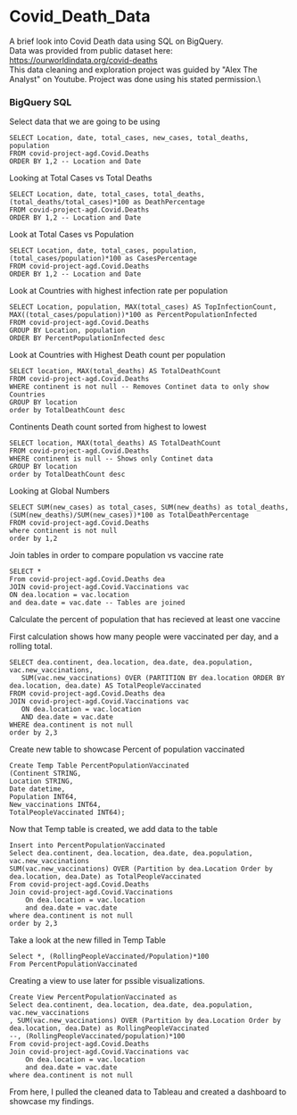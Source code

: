 # Covid_Death_Data
A brief look into Covid Death data using SQL on BigQuery.\
Data was provided from public dataset here: https://ourworldindata.org/covid-deaths \
This data cleaning and exploration project was guided by "Alex The Analyst" on Youtube. Project was done using his stated permission.\

### BigQuery SQL 


Select data that we are going to be using

```
SELECT Location, date, total_cases, new_cases, total_deaths, population
FROM covid-project-agd.Covid.Deaths
ORDER BY 1,2 -- Location and Date 
```

Looking at Total Cases vs Total Deaths

```
SELECT Location, date, total_cases, total_deaths, (total_deaths/total_cases)*100 as DeathPercentage
FROM covid-project-agd.Covid.Deaths
ORDER BY 1,2 -- Location and Date 
```

Look at Total Cases vs Population

```
SELECT Location, date, total_cases, population, (total_cases/population)*100 as CasesPercentage
FROM covid-project-agd.Covid.Deaths
ORDER BY 1,2 -- Location and Date 
```

Look at Countries with highest infection rate per population

```
SELECT Location, population, MAX(total_cases) AS TopInfectionCount, MAX((total_cases/population))*100 as PercentPopulationInfected
FROM covid-project-agd.Covid.Deaths
GROUP BY Location, population
ORDER BY PercentPopulationInfected desc  
```

Look at Countries with Highest Death count per population

```
SELECT location, MAX(total_deaths) AS TotalDeathCount
FROM covid-project-agd.Covid.Deaths
WHERE continent is not null -- Removes Continet data to only show Countries
GROUP BY location
order by TotalDeathCount desc
```

Continents Death count sorted from highest to lowest

```
SELECT location, MAX(total_deaths) AS TotalDeathCount
FROM covid-project-agd.Covid.Deaths
WHERE continent is null -- Shows only Continet data
GROUP BY location
order by TotalDeathCount desc
```

Looking at Global Numbers

```
SELECT SUM(new_cases) as total_cases, SUM(new_deaths) as total_deaths, (SUM(new_deaths)/SUM(new_cases))*100 as TotalDeathPercentage
FROM covid-project-agd.Covid.Deaths
where continent is not null
order by 1,2
```

Join tables in order to compare population vs vaccine rate

```
SELECT *
From covid-project-agd.Covid.Deaths dea
JOIN covid-project-agd.Covid.Vaccinations vac
ON dea.location = vac.location
and dea.date = vac.date -- Tables are joined
```

Calculate the percent of population that has recieved at least one vaccine

First calculation shows how many people were vaccinated per day, and a rolling total.

```
SELECT dea.continent, dea.location, dea.date, dea.population, vac.new_vaccinations,
   SUM(vac.new_vaccinations) OVER (PARTITION BY dea.location ORDER BY dea.location, dea.date) AS TotalPeopleVaccinated
FROM covid-project-agd.Covid.Deaths dea
JOIN covid-project-agd.Covid.Vaccinations vac
   ON dea.location = vac.location
   AND dea.date = vac.date
WHERE dea.continent is not null 
order by 2,3
```

Create new table to showcase Percent of population vaccinated

```
Create Temp Table PercentPopulationVaccinated
(Continent STRING,
Location STRING,
Date datetime,
Population INT64,
New_vaccinations INT64,
TotalPeopleVaccinated INT64);
```

Now that Temp table is created, we add data to the table

```
Insert into PercentPopulationVaccinated
Select dea.continent, dea.location, dea.date, dea.population, vac.new_vaccinations
SUM(vac.new_vaccinations) OVER (Partition by dea.Location Order by dea.location, dea.Date) as TotalPeopleVaccinated
From covid-project-agd.Covid.Deaths
Join covid-project-agd.Covid.Vaccinations
	On dea.location = vac.location
	and dea.date = vac.date
where dea.continent is not null 
order by 2,3
```

Take a look at the new filled in Temp Table

```
Select *, (RollingPeopleVaccinated/Population)*100
From PercentPopulationVaccinated
```

Creating a view to use later for pssible visualizations.

```
Create View PercentPopulationVaccinated as
Select dea.continent, dea.location, dea.date, dea.population, vac.new_vaccinations
, SUM(vac.new_vaccinations) OVER (Partition by dea.Location Order by dea.location, dea.Date) as RollingPeopleVaccinated
--, (RollingPeopleVaccinated/population)*100
From covid-project-agd.Covid.Deaths
Join covid-project-agd.Covid.Vaccinations vac
	On dea.location = vac.location
	and dea.date = vac.date
where dea.continent is not null 
```

From here, I pulled the cleaned data to Tableau and created a dashboard to showcase my findings.
